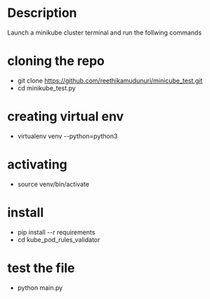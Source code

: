 # Description

Launch a minikube cluster terminal and run the follwing commands

# cloning the repo

* git clone https://github.com/reethikamudunuri/minicube_test.git
* cd minikube_test.py

# creating virtual env
* virtualenv venv --python=python3

# activating
* source venv/bin/activate

# install
* pip install --r requirements
* cd kube_pod_rules_validator

# test the file
* python main.py